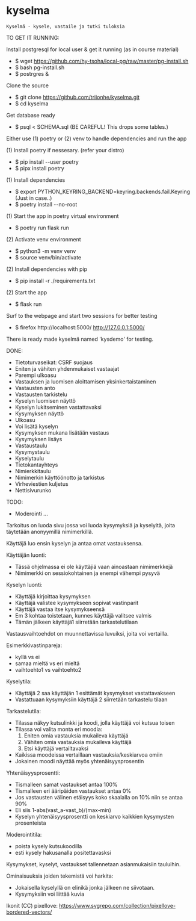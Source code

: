 # kyselma
	Kyselmä - kysele, vastaile ja tutki tuloksia

TO GET IT RUNNING:

Install postgresql for local user & get it running (as in course material)
- $ wget https://github.com/hy-tsoha/local-pg/raw/master/pg-install.sh
- $ bash pg-install.sh
- $ postrgres &

Clone the source
- $ git clone https://github.com/triionhe/kyselma.git
- $ cd kyselma

Get database ready
- $ psql < SCHEMA.sql (BE CAREFUL! This drops some tables.)
	
Either use (1) poetry or (2) venv to handle dependencies and run the app

(1) Install poetry if nessesary. (refer your distro)
- $ pip install --user poetry
- $ pipx install poetry

(1) Install dependencies
- $ export PYTHON_KEYRING_BACKEND=keyring.backends.fail.Keyring (Just in case..)
- $ poetry install --no-root

(1) Start the app in poetry virtual environment
- $ poetry run flask run

(2) Activate venv environment
- $ python3 -m venv venv
- $ source venv/bin/activate

(2) Install dependencies with pip
- $ pip install -r ./requirements.txt

(2) Start the app
- $ flask run

Surf to the webpage and start two sessions for better testing
- $ firefox http://localhost:5000/ http://127.0.0.1:5000/

There is ready made kyselmä named 'kysdemo' for testing.





DONE:
- Tietoturvaseikat: CSRF suojaus
- Eniten ja vähiten yhdenmukaiset vastaajat
- Parempi ulkoasu
- Vastauksen ja luomisen aloittamisen yksinkertaistaminen
- Vastausten anto
- Vastausten tarkistelu
- Kyselyn luomisen näyttö
- Kyselyn lukitseminen vastattavaksi
- Kysymyksen näyttö
- Ulkoasu
- Voi lisätä kyselyn
- Kysymyksen mukana lisätään vastaus
- Kysymyksen lisäys
- Vastaustaulu
- Kysymystaulu
- Kyselytaulu
- Tietokantayhteys
- Nimierkkitaulu
- Nimimerkin käyttöönotto ja tarkistus
- Virheviestien kuljetus
- Nettisivurunko

TODO:
- Moderointi
...

Tarkoitus on luoda sivu jossa voi luoda kysymyksiä ja kyselyitä, joita
täytetään anonyymillä nimimerkillä.

Käyttäjä luo ensin kyselyn ja antaa omat vastauksensa.

Käyttäjän luonti:
- Tässä ohjelmassa ei ole käyttäjiä vaan ainoastaan nimimerkkejä
- Nimimerkki on sessiokohtainen ja enempi vähempi pysyvä

Kyselyn luonti:
- Käyttäjä kirjoittaa kysymyksen
- Käyttäjä valistee kysymykseen sopivat vastinparit
- Käyttäjä vastaa itse kysymykseensä
- Em 3 kohtaa toistetaan, kunnes käyttäjä valitsee valmis
- Tämän jälkeen käyttäjä1 siirretään tarkastelutilaan

Vastausvaihtoehdot on muunnettavissa luvuiksi, joita voi vertailla.

Esimerkkivastinpareja:
- kyllä vs ei
- samaa mieltä vs eri mieltä
- vaihtoehto1 vs vaihtoehto2

Kyselytila:
- Käyttäjä 2 saa käyttäjän 1 esittämät kysymykset vastattavakseen
- Vastattuaan kysymyksiin käyttäjä 2 siirretään tarkastelu tilaan

Tarkastelutila:
- Tilassa näkyy kutsulinkki ja koodi, jolla käyttäjä voi kutsua toisen
- Tilassa voi valita monta eri moodia:
	1. Eniten omia vastauksia mukaileva käyttäjä
	2. Vähiten omia vastauksia mukaileva käyttäjä
	3. Etsi käyttäjä vertailtavaksi
- Kaikissa moodeissa vertaillaan vastauksia/keskiarvoa omiin
- Jokainen moodi näyttää myös yhtenäisyysprosentin

Yhtenäisyysprosentti:
- Tismalleen samat vastaukset antaa 100%
- Tismalleen eri ääripäiden vastaukset antaa 0%
- Jos vastausten välinen etäisyys koko skaalalla on 10% niin se antaa 90%
- Eli siis 1-abs(vast_a-vast_b)/(max-min)
- Kyselyn yhtenäisyysprosentti on keskiarvo kaikkien kysymysten prosenteista


Moderointitila:
- poista kysely kutsukoodilla
- esti kysely hakusanalla positettavasksi


Kysymykset, kyselyt, vastaukset tallennetaan asianmukaisiin tauluihin.


Ominaisuuksia joiden tekemistä voi harkita:
- Jokaisella kyselyllä on elinikä jonka jälkeen ne siivotaan.
- Kysymyksiin voi liittää kuvia

Ikonit (CC) pixellove:
https://www.svgrepo.com/collection/pixellove-bordered-vectors/
